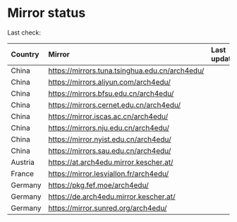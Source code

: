 <script src="./time.js"></script>
# Mirror status
Last check: <script type="text/javascript">localize(1734168129.485062);</script>

|Country|Mirror|Last update|
|:------|:-----|:----------|
|China|https://mirrors.tuna.tsinghua.edu.cn/arch4edu/|<script type="text/javascript">localize(1734115373);</script>|
|China|https://mirrors.aliyun.com/arch4edu/|<script type="text/javascript">localize(1734115373);</script>|
|China|https://mirrors.bfsu.edu.cn/arch4edu/|<script type="text/javascript">localize(1734115373);</script>|
|China|https://mirrors.cernet.edu.cn/arch4edu/|<script type="text/javascript">localize(1734115373);</script>|
|China|https://mirror.iscas.ac.cn/arch4edu/|<script type="text/javascript">localize(1734115373);</script>|
|China|https://mirrors.nju.edu.cn/arch4edu/|<script type="text/javascript">localize(1734072324);</script>|
|China|https://mirror.nyist.edu.cn/arch4edu/|<script type="text/javascript">localize(1734115373);</script>|
|China|https://mirrors.sau.edu.cn/arch4edu/|<script type="text/javascript">localize(1731653531);</script>|
|Austria|https://at.arch4edu.mirror.kescher.at/|<script type="text/javascript">localize(1734115373);</script>|
|France|https://mirror.lesviallon.fr/arch4edu/|<script type="text/javascript">localize(1734115373);</script>|
|Germany|https://pkg.fef.moe/arch4edu/|<script type="text/javascript">localize(1734115373);</script>|
|Germany|https://de.arch4edu.mirror.kescher.at/|<script type="text/javascript">localize(1734115373);</script>|
|Germany|https://mirror.sunred.org/arch4edu/|<script type="text/javascript">localize(1734115373);</script>|

<script src="./tablefilter/tablefilter.js"></script>
<script src="./table.js"></script>